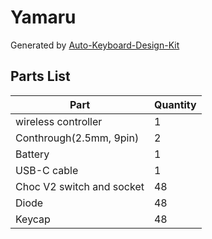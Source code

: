 # Yamaru

Generated by [Auto-Keyboard-Design-Kit](https://auto-kdk.pages.dev/)

## Parts List

|Part|Quantity|
|---|---|
|wireless controller|1|
|Conthrough(2.5mm, 9pin)|2|
|Battery|1|
USB-C cable|1|
|Choc V2 switch and socket|48|
|Diode|48|
|Keycap|48|

